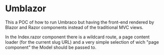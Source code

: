 # Umblazor 

This a POC of how to run Umbraco but having the front-end rendered by Blazor and Razor components instead of the traditional MVC views.

In the Index.razor component there is a wildcard route, a page content loader (for the current slug URL) and a very simple selection of wich "page component" the Model should be passed to.

